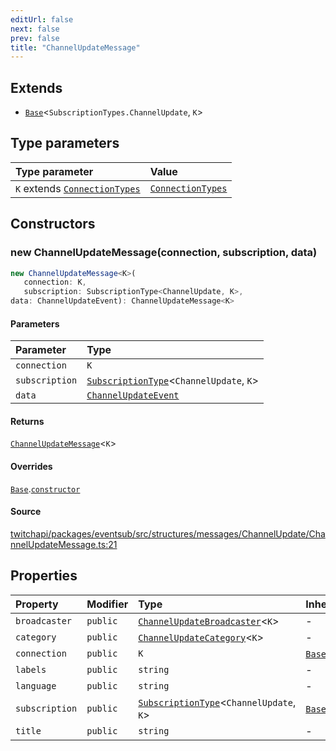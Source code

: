 ```yaml
---
editUrl: false
next: false
prev: false
title: "ChannelUpdateMessage"
---
```


## Extends

- [`Base`](Base.md)\<`SubscriptionTypes.ChannelUpdate`, `K`\>

## Type parameters

| Type parameter | Value |
| :------ | :------ |
| `K` extends [`ConnectionTypes`](../type-aliases/ConnectionTypes.md) | [`ConnectionTypes`](../type-aliases/ConnectionTypes.md) |

## Constructors

### new ChannelUpdateMessage(connection, subscription, data)

```ts
new ChannelUpdateMessage<K>(
   connection: K, 
   subscription: SubscriptionType<ChannelUpdate, K>, 
data: ChannelUpdateEvent): ChannelUpdateMessage<K>
```

#### Parameters

| Parameter | Type |
| :------ | :------ |
| `connection` | `K` |
| `subscription` | [`SubscriptionType`](../type-aliases/SubscriptionType.md)\<`ChannelUpdate`, `K`\> |
| `data` | [`ChannelUpdateEvent`](../interfaces/ChannelUpdateEvent.md) |

#### Returns

[`ChannelUpdateMessage`](ChannelUpdateMessage.md)\<`K`\>

#### Overrides

[`Base`](Base.md).[`constructor`](Base.md#constructors)

#### Source

[twitchapi/packages/eventsub/src/structures/messages/ChannelUpdate/ChannelUpdateMessage.ts:21](https://github.com/pablornc/twitchapi//blob/b274026/packages/eventsub/src/structures/messages/ChannelUpdate/ChannelUpdateMessage.ts#L21)

## Properties

| Property | Modifier | Type | Inherited from |
| :------ | :------ | :------ | :------ |
| `broadcaster` | `public` | [`ChannelUpdateBroadcaster`](ChannelUpdateBroadcaster.md)\<`K`\> | - |
| `category` | `public` | [`ChannelUpdateCategory`](ChannelUpdateCategory.md)\<`K`\> | - |
| `connection` | `public` | `K` | [`Base`](Base.md).`connection` |
| `labels` | `public` | `string` | - |
| `language` | `public` | `string` | - |
| `subscription` | `public` | [`SubscriptionType`](../type-aliases/SubscriptionType.md)\<`ChannelUpdate`, `K`\> | [`Base`](Base.md).`subscription` |
| `title` | `public` | `string` | - |
